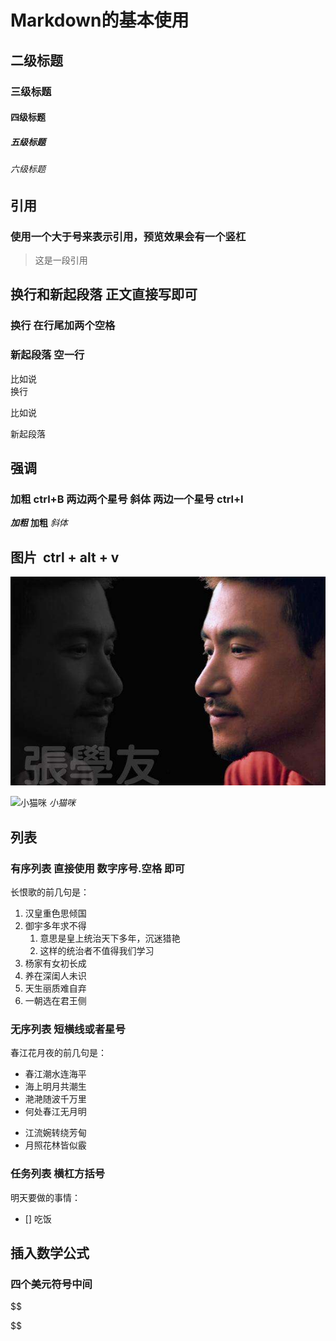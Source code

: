# Markdown的基本使用
## 二级标题
### 三级标题
#### 四级标题
##### 五级标题
###### 六级标题

## 引用 
### 使用一个大于号来表示引用，预览效果会有一个竖杠
>这是一段引用

## 换行和新起段落 正文直接写即可
### 换行 在行尾加两个空格 
### 新起段落 空一行

比如说  
换行

比如说

新起段落

## 强调
### 加粗  ctrl+B 两边两个星号   斜体 两边一个星号 ctrl+I

***加粗***  **加粗**
*斜体*

## 图片 ![]()  ctrl + alt + v
![歌神张学友](./zxy.jpg)

![小猫咪](2022-03-14-21-04-50.png)
         *小猫咪*

## 列表
### 有序列表 直接使用 数字序号.空格 即可
长恨歌的前几句是：
1. 汉皇重色思倾国
2. 御宇多年求不得
    1. 意思是皇上统治天下多年，沉迷猎艳
    2. 这样的统治者不值得我们学习
3. 杨家有女初长成
4. 养在深闺人未识
5. 天生丽质难自弃
6. 一朝选在君王侧

### 无序列表 短横线或者星号

春江花月夜的前几句是：
- 春江潮水连海平
- 海上明月共潮生
- 滟滟随波千万里
- 何处春江无月明

* 江流婉转绕芳甸
* 月照花林皆似霰

### 任务列表 横杠方括号
明天要做的事情：
- [] 吃饭


## 插入数学公式
### 四个美元符号中间
$$
 
$$

